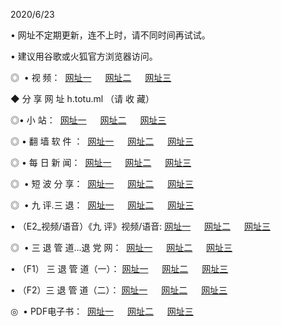 <p>2020/6/23
<p>• 网址不定期更新，连不上时，请不同时间再试试。
<p>• 建议用谷歌或火狐官方浏览器访问。
<p>◎  • 视 频： 
<a href="http://ecr.csso.cam/" target="_blank">网址一</a> 　 
<a href="http://ebr.csso.cam/" target="_blank">网址二</a> 　 
<a href="http://ear.csso.cam/b.html" target="_blank">网址三</a>
<p>◆ 分 享 网 址  h.totu.ml  （请 收 藏） </p>

<p>◎•  小 站：  
<a href="http://ecr.csso.cam/f.html" target="_blank">网址一</a> 　 
<a href="http://ebr.csso.cam/h.html" target="_blank">网址二</a> 　 
<a href="http://ear.csso.cam/k/" target="_blank">网址三</a></p><p>

<p>◎  • 翻 墙 软 件 ：  
<a href="http://ecr.csso.cam/ff/" target="_blank">网址一</a> 　 
<a href="http://ebr.csso.cam/s/read/a1_nd.html" target="_blank">网址二</a> 　 
<a href="http://ear.csso.cam/ff/index.html" target="_blank">网址三</a></p>
<p>◎  • 每 日 新 闻：  
<a href="http://ecr.csso.cam/day/" target="_blank">网址一</a> 　 
<a href="http://ebr.csso.cam/day/" target="_blank">网址二</a> 　 
<a href="http://ear.csso.cam/day/index.html" target="_blank">网址三</a></p>
<p>◎   • 短 波 分 享：  
<a href="http://ecr.csso.cam/h/" target="_blank">网址一</a> 　 
<a href="http://ear.csso.cam/h/" target="_blank">网址二</a> 　 
<a href="http://ebr.csso.cam/h/index.html" target="_blank">网址三</a></p>
<p>◎   • 九 评.三 退：  
<a href="http://ecr.csso.cam/t/" target="_blank">网址一</a> 　 
<a href="http://ear.csso.cam/v2/index.html" target="_blank">网址二</a> 　 
<a href="http://ebr.csso.cam/tt/index.html" target="_blank">网址三</a> 　</p>
<p>  • （E2_视频/语音）《九 评》视频/语音: 
<a href="http://ecr.csso.cam/7738.html" target="_blank">网址一</a> 　 
<a href="http://ear.csso.cam/7614.html" target="_blank">网址二</a> 　 
<a href="http://ebr.csso.cam/7633.html" target="_blank">网址三</a></p>
<p>◎   • 三 退 管 道...退 党 网：  
<a href="http://ecr.csso.cam/go/td1.html" target="_blank">网址一</a> 　 
<a href="http://ear.csso.cam/go/td2.html" target="_blank">网址二</a> 　 
<a href="http://ebr.csso.cam/go/td3.html" target="_blank">网址三</a></p>
<p>  • （F1） 三 退 管 道（一）： 
<a href="http://ecr.csso.cam/dd/" target="_blank">网址一</a> 　 
<a href="http://ear.csso.cam/s/read/a1_tdx.html" target="_blank">网址二</a> 　 
<a href="http://ebr.csso.cam/dd/" target="_blank">网址三</a></p>
<p>  • （F2）三 退 管 道（二）： 
<a href="http://ear.csso.cam/d/" target="_blank">网址一</a> 　 
<a href="http://ecr.csso.cam/d/index.html" target="_blank">网址二</a> 　 
<a href="http://ebr.csso.cam/d/" target="_blank">网址三</a></p>
<p>◎   • PDF电子书：  
<a href="http://ecr.csso.cam/p/" target="_blank">网址一</a> 　 
<a href="http://ebr.csso.cam/p/index.html" target="_blank">网址二</a> 　 
<a href="http://ear.csso.cam/p/" target="_blank">网址三</a></p>
